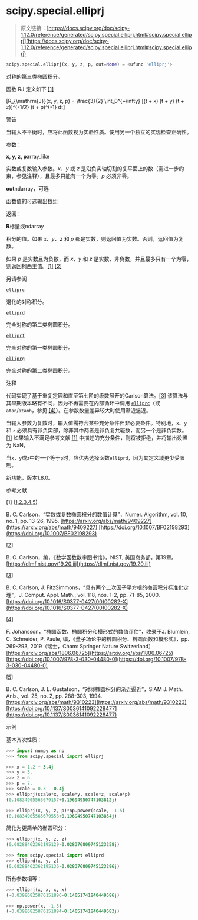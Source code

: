 # scipy.special.elliprj

> 原文链接：[https://docs.scipy.org/doc/scipy-1.12.0/reference/generated/scipy.special.elliprj.html#scipy.special.elliprj](https://docs.scipy.org/doc/scipy-1.12.0/reference/generated/scipy.special.elliprj.html#scipy.special.elliprj)

```py
scipy.special.elliprj(x, y, z, p, out=None) = <ufunc 'elliprj'>
```

对称的第三类椭圆积分。

函数 RJ 定义如下 [[1]](#rc3cff20de89f-1)

\[R_{\mathrm{J}}(x, y, z, p) = \frac{3}{2} \int_0^{+\infty} [(t + x) (t + y) (t + z)]^{-1/2} (t + p)^{-1} dt\]

警告

当输入不平衡时，应将此函数视为实验性质。使用另一个独立的实现检查正确性。

参数：

**x, y, z, p**array_like

实数或复数输入参数。*x*、*y* 或 *z* 是沿负实轴切割的复平面上的数（需进一步约束，参见注释），且最多只能有一个为零。*p* 必须非零。

**out**ndarray，可选

函数值的可选输出数组

返回：

**R**标量或ndarray

积分的值。如果 *x*、*y*、*z* 和 *p* 都是实数，则返回值为实数。否则，返回值为复数。

如果 *p* 是实数且为负数，而 *x*、*y* 和 *z* 是实数、非负数，并且最多只有一个为零，则返回柯西主值。[[1]](#rc3cff20de89f-1) [[2]](#rc3cff20de89f-2)

另请参阅

[`elliprc`](scipy.special.elliprc.html#scipy.special.elliprc "scipy.special.elliprc")

退化的对称积分。

[`elliprd`](scipy.special.elliprd.html#scipy.special.elliprd "scipy.special.elliprd")

完全对称的第二类椭圆积分。

[`elliprf`](scipy.special.elliprf.html#scipy.special.elliprf "scipy.special.elliprf")

完全对称的第一类椭圆积分。

[`elliprg`](scipy.special.elliprg.html#scipy.special.elliprg "scipy.special.elliprg")

完全对称的第二类椭圆积分。

注释

代码实现了基于重复定理和直至第七阶的级数展开的Carlson算法。[[3]](#rc3cff20de89f-3) 该算法与其早期版本略有不同，因为不再需要在内部循环中调用 [`elliprc`](scipy.special.elliprc.html#scipy.special.elliprc "scipy.special.elliprc")（或 `atan`/`atanh`，参见 [[4]](#rc3cff20de89f-4)）。在参数数量差异较大时使用渐近逼近。

当输入参数为复数时，输入值需符合某些充分条件但非必要条件。特别地，`x`、`y` 和 `z` 必须具有非负实部，除非其中两者是非负复共轭数，而另一个是非负实数。[[1]](#rc3cff20de89f-1) 如果输入不满足参考文献 [[1]](#rc3cff20de89f-1) 中描述的充分条件，则将被拒绝，并将输出设置为 NaN。

当`x`，`y`或`z`中的一个等于`p`时，应优先选择函数`elliprd`，因为其定义域更少受限制。

新功能，版本1.8.0。

参考文献

[1] ([1](#id1),[2](#id2),[3](#id5),[4](#id8),[5](#id9))

B. C. Carlson，“实数或复数椭圆积分的数值计算”，Numer. Algorithm, vol. 10, no. 1, pp. 13-26, 1995. [https://arxiv.org/abs/math/9409227](https://arxiv.org/abs/math/9409227) [https://doi.org/10.1007/BF02198293](https://doi.org/10.1007/BF02198293)

[[2](#id3)]

B. C. Carlson，编，《数学函数数字图书馆》，NIST, 美国商务部，第19章。[https://dlmf.nist.gov/19.20.iii](https://dlmf.nist.gov/19.20.iii)

[[3](#id4)]

B. C. Carlson, J. FitzSimmons，“具有两个二次因子平方根的椭圆积分标准化定理”，J. Comput. Appl. Math., vol. 118, nos. 1-2, pp. 71-85, 2000. [https://doi.org/10.1016/S0377-0427(00)00282-X](https://doi.org/10.1016/S0377-0427(00)00282-X)

[[4](#id6)]

F. Johansson，“椭圆函数、椭圆积分和模形式的数值评估”，收录于J. Blumlein, C. Schneider, P. Paule, 编，《量子场论中的椭圆积分、椭圆函数和模形式》，pp. 269-293, 2019（瑞士，Cham: Springer Nature Switzerland）[https://arxiv.org/abs/1806.06725](https://arxiv.org/abs/1806.06725) [https://doi.org/10.1007/978-3-030-04480-0](https://doi.org/10.1007/978-3-030-04480-0)

[[5](#id7)]

B. C. Carlson, J. L. Gustafson，“对称椭圆积分的渐近逼近”，SIAM J. Math. Anls., vol. 25, no. 2, pp. 288-303, 1994. [https://arxiv.org/abs/math/9310223](https://arxiv.org/abs/math/9310223) [https://doi.org/10.1137/S0036141092228477](https://doi.org/10.1137/S0036141092228477)

示例

基本齐次性质：

```py
>>> import numpy as np
>>> from scipy.special import elliprj 
```

```py
>>> x = 1.2 + 3.4j
>>> y = 5.
>>> z = 6.
>>> p = 7.
>>> scale = 0.3 - 0.4j
>>> elliprj(scale*x, scale*y, scale*z, scale*p)
(0.10834905565679157+0.19694950747103812j) 
```

```py
>>> elliprj(x, y, z, p)*np.power(scale, -1.5)
(0.10834905565679556+0.19694950747103854j) 
```

简化为更简单的椭圆积分：

```py
>>> elliprj(x, y, z, z)
(0.08288462362195129-0.028376809745123258j) 
```

```py
>>> from scipy.special import elliprd
>>> elliprd(x, y, z)
(0.08288462362195136-0.028376809745123296j) 
```

所有参数相等：

```py
>>> elliprj(x, x, x, x)
(-0.03986825876151896-0.14051741840449586j) 
```

```py
>>> np.power(x, -1.5)
(-0.03986825876151894-0.14051741840449583j) 
```
